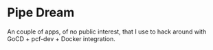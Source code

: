 # Pipe Dream

An couple of apps, of no public interest, that I use to hack around with GoCD + pcf-dev + Docker integration.

